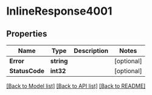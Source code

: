 # InlineResponse4001

## Properties

Name | Type | Description | Notes
------------ | ------------- | ------------- | -------------
**Error** | **string** |  | [optional] 
**StatusCode** | **int32** |  | [optional] 

[[Back to Model list]](../README.md#documentation-for-models) [[Back to API list]](../README.md#documentation-for-api-endpoints) [[Back to README]](../README.md)


